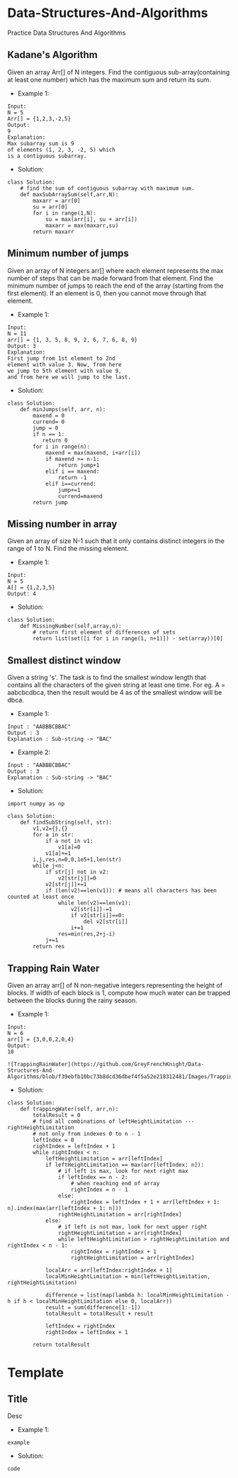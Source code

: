 # Data-Structures-And-Algorithms
Practice Data Structures And Algorithms

## Kadane's Algorithm
Given an array Arr[] of N integers. Find the contiguous sub-array(containing at least one number) which has the maximum sum and return its sum.
* Example 1:
```
Input:
N = 5
Arr[] = {1,2,3,-2,5}
Output:
9
Explanation:
Max subarray sum is 9
of elements (1, 2, 3, -2, 5) which 
is a contiguous subarray.
```
* Solution:
```
class Solution:
    # find the sum of contiguous subarray with maximum sum.
    def maxSubArraySum(self,arr,N):
        maxarr = arr[0]
        su = arr[0]
        for i in range(1,N):
            su = max(arr[i], su + arr[i])
            maxarr = max(maxarr,su)
        return maxarr
```

## Minimum number of jumps
Given an array of N integers arr[] where each element represents the max number of steps that can be made forward from that element. Find the minimum number of jumps to reach the end of the array (starting from the first element). If an element is 0, then you cannot move through that element.
* Example 1:
```
Input:
N = 11 
arr[] = {1, 3, 5, 8, 9, 2, 6, 7, 6, 8, 9} 
Output: 3 
Explanation: 
First jump from 1st element to 2nd 
element with value 3. Now, from here 
we jump to 5th element with value 9, 
and from here we will jump to the last.
```
* Solution:
```
class Solution:
    def minJumps(self, arr, n):
        maxend = 0
        currend= 0
        jump = 0
        if n == 1:
           return 0
        for i in range(n):
            maxend = max(maxend, i+arr[i])
            if maxend >= n-1:
                return jump+1
            elif i == maxend:
                return -1
            elif i==currend:
                jump+=1
                currend=maxend
        return jump
```

## Missing number in array
Given an array of size N-1 such that it only contains distinct integers in the range of 1 to N. Find the missing element.
* Example 1:
```
Input:
N = 5
A[] = {1,2,3,5}
Output: 4
```
* Solution:
```
class Solution:
    def MissingNumber(self,array,n):
        # return first element of differences of sets
        return list(set([i for i in range(1, n+1)]) - set(array))[0]
```       

## Smallest distinct window
Given a string 's'. The task is to find the smallest window length that contains all the characters of the given string at least one time.
For eg. A = aabcbcdbca, then the result would be 4 as of the smallest window will be dbca.
* Example 1:
```
Input : "AABBBCBBAC"
Output : 3
Explanation : Sub-string -> "BAC"
```
* Example 2:
```
Input : "AABBBCBBAC"
Output : 3
Explanation : Sub-string -> "BAC"
```
* Solution:
```
import numpy as np

class Solution:
    def findSubString(self, str):
        v1,v2={},{}
        for a in str:
            if a not in v1:
                v1[a]=0
            v1[a]+=1
        i,j,res,n=0,0,1e5+1,len(str)
        while j<n:
            if str[j] not in v2:
                v2[str[j]]=0
            v2[str[j]]+=1
            if (len(v2)==len(v1)): # means all characters has been counted at least once
                while len(v2)==len(v1):
                    v2[str[i]]-=1
                    if v2[str[i]]==0:
                        del v2[str[i]]
                    i+=1
                res=min(res,2+j-i)
            j+=1
        return res
```

## Trapping Rain Water 
Given an array arr[] of N non-negative integers representing the height of blocks. If width of each block is 1, compute how much water can be trapped between the blocks during the rainy season. 
* Example 1:
```
Input:
N = 6
arr[] = {3,0,0,2,0,4}
Output:
10

![TrappingRainWater](https://github.com/GreyFrenchKnight/Data-Structures-And-Algorithms/blob/f39ebfb10bc73b8dcd36dbef4f5a52e218312481/Images/Trapping%20Rain%20Water.png)

```
* Solution:
```
class Solution:
    def trappingWater(self, arr,n):
        totalResult = 0
        # find all combinations of leftHeightLimitation --- rightHeightLimitation
        # not only from indexes 0 to n - 1
        leftIndex = 0
        rightIndex = leftIndex + 1
        while rightIndex < n:
            leftHeightLimitation = arr[leftIndex]
            if leftHeightLimitation == max(arr[leftIndex: n]):
                # if left is max, look for next right max
                if leftIndex == n - 2:
                    # when reaching end of array
                    rightIndex = n - 1
                else:
                    rightIndex = leftIndex + 1 + arr[leftIndex + 1: n].index(max(arr[leftIndex + 1: n]))
                rightHeightLimitation = arr[rightIndex]
            else:    
                # if left is not max, look for next upper right
                rightHeightLimitation = arr[rightIndex]
                while leftHeightLimitation > rightHeightLimitation and rightIndex < n - 1:
                    rightIndex = rightIndex + 1
                    rightHeightLimitation = arr[rightIndex]

            localArr = arr[leftIndex:rightIndex + 1]
            localMinHeightLimitation = min(leftHeightLimitation, rightHeightLimitation)

            difference = list(map(lambda h: localMinHeightLimitation - h if h < localMinHeightLimitation else 0, localArr))
            result = sum(difference[1:-1])
            totalResult = totalResult + result
            
            leftIndex = rightIndex
            rightIndex = leftIndex + 1
        
        return totalResult
```

# Template

## Title
Desc
* Example 1:
```
example
```
* Solution:
```
code
```